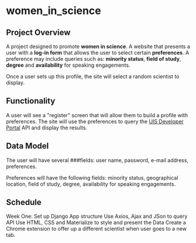 # women_in_science

## Project Overview
A project designed to promote **women in science**. A website that presents a user with a **log-in form** that allows the user to select certain **preferences**. A preference may include queries such as: **minority status**, **field of study**, **degree** and **availability** for speaking engagements.

Once a user sets up this profile, the site will select a random scientist to display.

## Functionality
A user will see a "register" screen that will allow them to build a profile with preferences. The site will use the preferences to query the [UIS Developer Portal](https://apiportal.uis.unesco.org/) API and display the results.

## Data Model
The user will have several ###fields: user name, password, e-mail address, preferences.

Preferences will have the following fields: minority status, geographical location, field of study, degree, availability for speaking engagements.

## Schedule
Week One:
  Set up Django App structure
  Use Axios, Ajax and JSon to query API
  Use HTML, CSS and Materialize to style and present the Data
  Create a Chrome extension to offer up a different scientist when user goes to a new tab.
